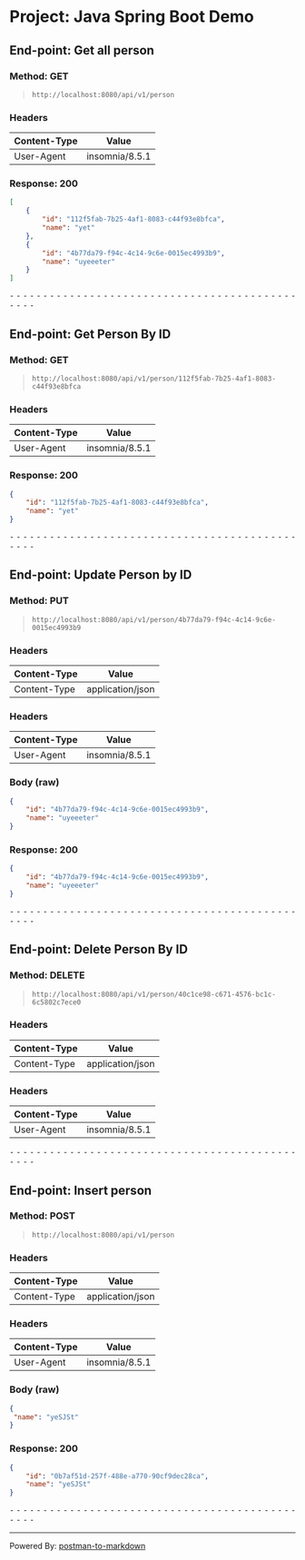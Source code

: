 # Project: Java Spring Boot Demo

## End-point: Get all person
### Method: GET
>```
>http://localhost:8080/api/v1/person
>```
### Headers

|Content-Type|Value|
|---|---|
|User-Agent|insomnia/8.5.1|


### Response: 200
```json
[
    {
        "id": "112f5fab-7b25-4af1-8083-c44f93e8bfca",
        "name": "yet"
    },
    {
        "id": "4b77da79-f94c-4c14-9c6e-0015ec4993b9",
        "name": "uyeeeter"
    }
]
```


⁃ ⁃ ⁃ ⁃ ⁃ ⁃ ⁃ ⁃ ⁃ ⁃ ⁃ ⁃ ⁃ ⁃ ⁃ ⁃ ⁃ ⁃ ⁃ ⁃ ⁃ ⁃ ⁃ ⁃ ⁃ ⁃ ⁃ ⁃ ⁃ ⁃ ⁃ ⁃ ⁃ ⁃ ⁃ ⁃ ⁃ ⁃ ⁃ ⁃ ⁃ ⁃ ⁃ ⁃ ⁃ ⁃ ⁃

## End-point: Get Person By ID
### Method: GET
>```
>http://localhost:8080/api/v1/person/112f5fab-7b25-4af1-8083-c44f93e8bfca
>```
### Headers

|Content-Type|Value|
|---|---|
|User-Agent|insomnia/8.5.1|


### Response: 200
```json
{
    "id": "112f5fab-7b25-4af1-8083-c44f93e8bfca",
    "name": "yet"
}
```


⁃ ⁃ ⁃ ⁃ ⁃ ⁃ ⁃ ⁃ ⁃ ⁃ ⁃ ⁃ ⁃ ⁃ ⁃ ⁃ ⁃ ⁃ ⁃ ⁃ ⁃ ⁃ ⁃ ⁃ ⁃ ⁃ ⁃ ⁃ ⁃ ⁃ ⁃ ⁃ ⁃ ⁃ ⁃ ⁃ ⁃ ⁃ ⁃ ⁃ ⁃ ⁃ ⁃ ⁃ ⁃ ⁃ ⁃

## End-point: Update Person by ID
### Method: PUT
>```
>http://localhost:8080/api/v1/person/4b77da79-f94c-4c14-9c6e-0015ec4993b9
>```
### Headers

|Content-Type|Value|
|---|---|
|Content-Type|application/json|


### Headers

|Content-Type|Value|
|---|---|
|User-Agent|insomnia/8.5.1|


### Body (**raw**)

```json
{
	"id": "4b77da79-f94c-4c14-9c6e-0015ec4993b9",
	"name": "uyeeeter"
}
```

### Response: 200
```json
{
    "id": "4b77da79-f94c-4c14-9c6e-0015ec4993b9",
    "name": "uyeeeter"
}
```


⁃ ⁃ ⁃ ⁃ ⁃ ⁃ ⁃ ⁃ ⁃ ⁃ ⁃ ⁃ ⁃ ⁃ ⁃ ⁃ ⁃ ⁃ ⁃ ⁃ ⁃ ⁃ ⁃ ⁃ ⁃ ⁃ ⁃ ⁃ ⁃ ⁃ ⁃ ⁃ ⁃ ⁃ ⁃ ⁃ ⁃ ⁃ ⁃ ⁃ ⁃ ⁃ ⁃ ⁃ ⁃ ⁃ ⁃

## End-point: Delete Person By ID
### Method: DELETE
>```
>http://localhost:8080/api/v1/person/40c1ce98-c671-4576-bc1c-6c5802c7ece0
>```
### Headers

|Content-Type|Value|
|---|---|
|Content-Type|application/json|


### Headers

|Content-Type|Value|
|---|---|
|User-Agent|insomnia/8.5.1|



⁃ ⁃ ⁃ ⁃ ⁃ ⁃ ⁃ ⁃ ⁃ ⁃ ⁃ ⁃ ⁃ ⁃ ⁃ ⁃ ⁃ ⁃ ⁃ ⁃ ⁃ ⁃ ⁃ ⁃ ⁃ ⁃ ⁃ ⁃ ⁃ ⁃ ⁃ ⁃ ⁃ ⁃ ⁃ ⁃ ⁃ ⁃ ⁃ ⁃ ⁃ ⁃ ⁃ ⁃ ⁃ ⁃ ⁃

## End-point: Insert person
### Method: POST
>```
>http://localhost:8080/api/v1/person
>```
### Headers

|Content-Type|Value|
|---|---|
|Content-Type|application/json|


### Headers

|Content-Type|Value|
|---|---|
|User-Agent|insomnia/8.5.1|


### Body (**raw**)

```json
{
 "name": "yeSJSt"
}	
```

### Response: 200
```json
{
    "id": "0b7af51d-257f-488e-a770-90cf9dec28ca",
    "name": "yeSJSt"
}
```


⁃ ⁃ ⁃ ⁃ ⁃ ⁃ ⁃ ⁃ ⁃ ⁃ ⁃ ⁃ ⁃ ⁃ ⁃ ⁃ ⁃ ⁃ ⁃ ⁃ ⁃ ⁃ ⁃ ⁃ ⁃ ⁃ ⁃ ⁃ ⁃ ⁃ ⁃ ⁃ ⁃ ⁃ ⁃ ⁃ ⁃ ⁃ ⁃ ⁃ ⁃ ⁃ ⁃ ⁃ ⁃ ⁃ ⁃
_________________________________________________
Powered By: [postman-to-markdown](https://github.com/bautistaj/postman-to-markdown/)
